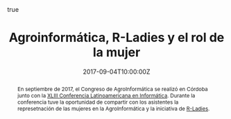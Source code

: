 ---
abstract: En septiembre de 2017, el Congreso de AgroInformática se realizó en Córdoba junto con la [XLIII Conferencia Latinoamericana en Informática](https://clei.org/clei2017/index.html). Durante la conferencia tuve la oportunidad de compartir con los asistentes la represetnación de las mujeres en la AgroInformática y la iniciativa de [R-Ladies](https://rladies.org/).
all_day: false
authors: []
date: "2017-09-04T10:00:00Z"
event: XLIII Conferencia Latinoamericana en Informática -  Congreso de AgroInformática
event_url: https://clei.org/clei2017/index.html
featured: false
links:
- icon: twitter
  icon_pack: fab
  name: Follow
  url: https://twitter.com/yabellini 
location: Universidad Tecnológica Nacional-Facultad Regional Córdoba
math: true
publishDate: "2017-09-04T10:00:00Z"
slides: 
summary: En septiembre de 2017, el Congreso de AgroInformática se realizó en Córdoba junto con la [XLIII Conferencia Latinoamericana en Informática](https://clei.org/clei2017/index.html). Durante la conferencia tuve la oportunidad de compartir con los asistentes la represetnación de las mujeres en la AgroInformática y la iniciativa de [R-Ladies](https://rladies.org/).
tags: []
title: Agroinformática, R-Ladies y el rol de la mujer
url_code: ""
url_pdf: "RLadies_AgroInformatica.pdf"
url_slides: ""
url_video: ""
---